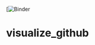 [![Binder](https://mybinder.org/v2/gh/khuyentran1401/visualize_github/b24e0afba2e90eed9d79c9dbcf2144616522c77e?filepath=content%2Fgithub_analysis.ipynb)
# visualize_github
